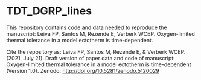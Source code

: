 # TDT_DGRP_lines
 
This repository contains code and data needed to reproduce the manuscript: Leiva FP, Santos M, Rezende E, Verberk WCEP. Oxygen-limited thermal tolerance in a model ectotherm is time-dependent. 

Cite the repository as: 
Leiva FP, Santos M, Rezende E, & Verberk WCEP. (2021, July 21). Draft version of paper data and code of manuscript: Oxygen-limited thermal tolerance in a model ectotherm is time-dependent (Version 1.0). Zenodo. http://doi.org/10.5281/zenodo.5120029
